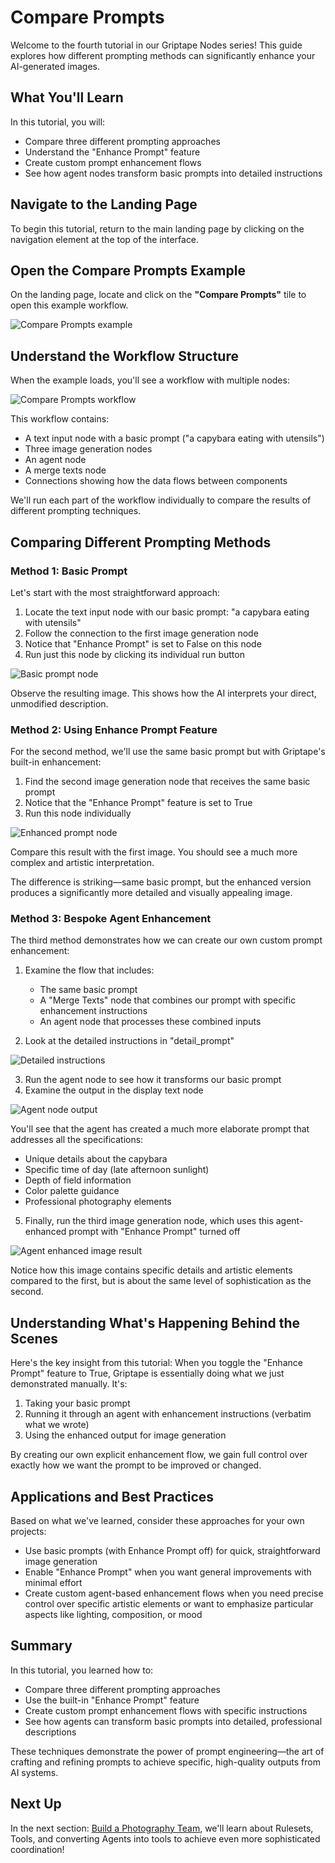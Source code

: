 # Compare Prompts

Welcome to the fourth tutorial in our Griptape Nodes series! This guide explores how different prompting methods can significantly enhance your AI-generated images.

## What You'll Learn

In this tutorial, you will:

- Compare three different prompting approaches
- Understand the "Enhance Prompt" feature
- Create custom prompt enhancement flows
- See how agent nodes transform basic prompts into detailed instructions

## Navigate to the Landing Page

To begin this tutorial, return to the main landing page by clicking on the navigation element at the top of the interface.

## Open the Compare Prompts Example

On the landing page, locate and click on the **"Compare Prompts"** tile to open this example workflow.

![Compare Prompts example](assets/compare_prompts_example.png)

## Understand the Workflow Structure

When the example loads, you'll see a workflow with multiple nodes:

![Compare Prompts workflow](assets/compare_prompts_workflow.png)

This workflow contains:
- A text input node with a basic prompt ("a capybara eating with utensils")
- Three image generation nodes
- An agent node
- A merge texts node
- Connections showing how the data flows between components

We'll run each part of the workflow individually to compare the results of different prompting techniques.

## Comparing Different Prompting Methods

### Method 1: Basic Prompt

Let's start with the most straightforward approach:

1. Locate the text input node with our basic prompt: "a capybara eating with utensils"
2. Follow the connection to the first image generation node
3. Notice that "Enhance Prompt" is set to False on this node
4. Run just this node by clicking its individual run button

![Basic prompt node](assets/basic_prompt_node.png)

Observe the resulting image. This shows how the AI interprets your direct, unmodified description.

### Method 2: Using Enhance Prompt Feature

For the second method, we'll use the same basic prompt but with Griptape's built-in enhancement:

1. Find the second image generation node that receives the same basic prompt
2. Notice that the "Enhance Prompt" feature is set to True
3. Run this node individually

![Enhanced prompt node](assets/enhanced_prompt_node.png)

Compare this result with the first image. You should see a much more complex and artistic interpretation.

The difference is striking—same basic prompt, but the enhanced version produces a significantly more detailed and visually appealing image.

### Method 3: Bespoke Agent Enhancement

The third method demonstrates how we can create our own custom prompt enhancement:

1. Examine the flow that includes:
   - The same basic prompt
   - A "Merge Texts" node that combines our prompt with specific enhancement instructions
   - An agent node that processes these combined inputs

2. Look at the detailed instructions in "detail_prompt"

![Detailed instructions](assets/detailed_instructions.png)

3. Run the agent node to see how it transforms our basic prompt
4. Examine the output in the display text node

![Agent node output](assets/agent_node_output.png)

You'll see that the agent has created a much more elaborate prompt that addresses all the specifications:
- Unique details about the capybara
- Specific time of day (late afternoon sunlight)
- Depth of field information
- Color palette guidance
- Professional photography elements

5. Finally, run the third image generation node, which uses this agent-enhanced prompt with "Enhance Prompt" turned off

![Agent enhanced image result](assets/agent_enhanced_result.png)

Notice how this image contains specific details and artistic elements compared to the first, but is about the same level of sophistication as the second.

## Understanding What's Happening Behind the Scenes

Here's the key insight from this tutorial: When you toggle the "Enhance Prompt" feature to True, Griptape is essentially doing what we just demonstrated manually. It's:

1. Taking your basic prompt
2. Running it through an agent with enhancement instructions (verbatim what we wrote)
3. Using the enhanced output for image generation

By creating our own explicit enhancement flow, we gain full control over exactly how we want the prompt to be improved or changed.

## Applications and Best Practices

Based on what we've learned, consider these approaches for your own projects:

- Use basic prompts (with Enhance Prompt off) for quick, straightforward image generation
- Enable "Enhance Prompt" when you want general improvements with minimal effort
- Create custom agent-based enhancement flows when you need precise control over specific artistic elements or want to emphasize particular aspects like lighting, composition, or mood


## Summary

In this tutorial, you learned how to:
- Compare three different prompting approaches
- Use the built-in "Enhance Prompt" feature
- Create custom prompt enhancement flows with specific instructions
- See how agents can transform basic prompts into detailed, professional descriptions

These techniques demonstrate the power of prompt engineering—the art of crafting and refining prompts to achieve specific, high-quality outputs from AI systems.

## Next Up

In the next section: [Build a Photography Team](../04_photography_team/FTUE_04_photography_team.md), we'll learn about Rulesets, Tools, and converting Agents into tools to achieve even more sophisticated coordination!